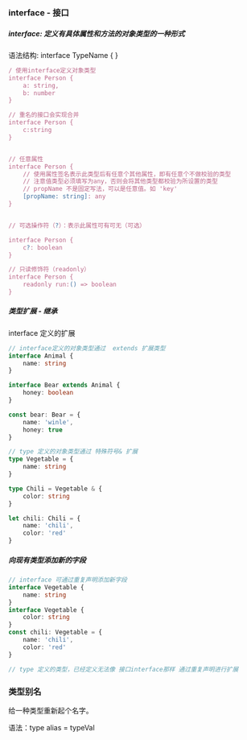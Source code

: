 ### interface - 接口

##### interface: 定义有具体属性和方法的对象类型的一种形式

语法结构: interface TypeName { }
```TypeScript
/ 使用interface定义对象类型
interface Person {
    a: string,
    b: number
}

// 重名的接口会实现合并
interface Person {
    c:string
}


// 任意属性
interface Person {
    // 使用属性签名表示此类型后有任意个其他属性，即有任意个不做校验的类型
    // 注意值类型必须填写为any，否则会将其他类型都校验为所设置的类型 
    // propName 不是固定写法，可以是任意值。如 'key'
    [propName: string]: any
}


// 可选操作符（?）：表示此属性可有可无（可选） 

interface Person {
    c?: boolean
}

// 只读修饰符（readonly）
interface Person {
    readonly run:() => boolean
}
```

##### 类型扩展 - 继承
interface 定义的扩展
```ts
// interface定义的对象类型通过  extends 扩展类型
interface Animal {
    name: string
}

interface Bear extends Animal {
    honey: boolean
}

const bear: Bear = {
    name: 'winle',
    honey: true
}

// type 定义的对象类型通过 特殊符号& 扩展
type Vegetable = {
    name: string
}

type Chili = Vegetable & {
    color: string
}

let chili: Chili = {
    name: 'chili',
    color: 'red'
}
```


##### 向现有类型添加新的字段
```ts
// interface 可通过重复声明添加新字段
interface Vegetable {
    name: string
}
interface Vegetable {
    color: string
}
const chili: Vegetable = {
    name: 'chili',
    color: 'red'
}

// type 定义的类型，已经定义无法像 接口interface那样 通过重复声明进行扩展
```

### 类型别名

给一种类型重新起个名字。

语法：type alias = typeVal